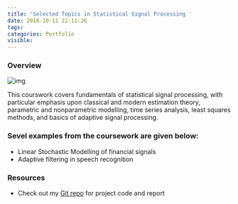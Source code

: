 ```yaml
---
title: 'Selected Topics in Statistical Signal Processing '
date: 2018-10-11 22:11:26
tags:
categories: Portfolio
visible: 
---
```


### Overview

![img](/uploads/asp.png)

This courswork covers fundamentals of statistical signal processing, with particular emphasis upon classical and modern estimation theory, parametric and nonparametric modelling, time series analysis, least squares methods, and basics of adaptive signal processing. 

### Sevel examples from the coursework are given below:

- Linear Stochastic Modelling of financial signals
- Adaptive filtering in speech recognition


### Resources

- Check out my [Git repo](https://github.com/Dieselmarble/Projects-in-Statistical-Signal-Processing) for project code and report